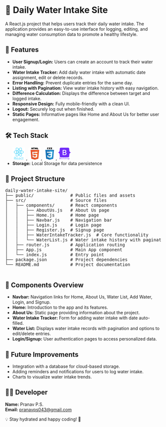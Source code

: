 <!DOCTYPE html>
<html lang="en">
<head>
  <meta charset="UTF-8">
  <meta name="viewport" content="width=device-width, initial-scale=1.0">

</head>
<body>

  <h1>🌊 Daily Water Intake Site</h1>
  <p>A React.js project that helps users track their daily water intake. The application provides an easy-to-use interface for logging, editing, and managing water consumption data to promote a healthy lifestyle.</p>

  <h2>🚀 Features</h2>
  <ul>
    <li><strong>User Signup/Login:</strong> Users can create an account to track their water intake.</li>
    <li><strong>Water Intake Tracker:</strong> Add daily water intake with automatic date assignment, edit or delete records.</li>
    <li><strong>Error Handling:</strong> Prevent duplicate entries for the same day.</li>
    <li><strong>Listing with Pagination:</strong> View water intake history with easy navigation.</li>
    <li><strong>Difference Calculation:</strong> Displays the difference between target and logged intake.</li>
    <li><strong>Responsive Design:</strong> Fully mobile-friendly with a clean UI.</li>
    <li><strong>Logout:</strong> Securely log out when finished.</li>
    <li><strong>Static Pages:</strong> Informative pages like Home and About Us for better user engagement.</li>
  </ul>

  <h2>🛠️ Tech Stack</h2>
  <ul>
     <img src="https://raw.githubusercontent.com/devicons/devicon/master/icons/react/react-original-wordmark.svg" alt="react" width="40" height="40"/> , <img src="https://raw.githubusercontent.com/devicons/devicon/master/icons/html5/html5-original-wordmark.svg" alt="html5" width="40" height="40"/>, <img src="https://raw.githubusercontent.com/devicons/devicon/master/icons/css3/css3-original-wordmark.svg" alt="css3" width="40" height="40"/>, <img src="https://raw.githubusercontent.com/devicons/devicon/master/icons/bootstrap/bootstrap-plain-wordmark.svg" alt="bootstrap" width="40" height="40"/></li>
    <li><strong>Storage:</strong> Local Storage for data persistence</li>
  </ul>

  <h2>📂 Project Structure</h2>
  <pre>
daily-water-intake-site/
├── public/              # Public files and assets
├── src/                 # Source files
│   ├── components/      # React components
│   │   ├── AboutUs.js   # About Us page
│   │   ├── Home.js      # Home page
│   │   ├── Navbar.js    # Navigation bar
│   │   ├── Login.js     # Login page
│   │   ├── Register.js  # Signup page
│   │   ├── WaterIntakeTracker.js  # Core functionality
│   │   └── WaterList.js # Water intake history with pagination
│   ├── router.js        # Application routing
│   ├── App.js           # Main App component
│   └── index.js         # Entry point
├── package.json         # Project dependencies
└── README.md            # Project documentation
  </pre>

  
  <h2>🎨 Components Overview</h2>
  <ul>
    <li><strong>Navbar:</strong> Navigation links for Home, About Us, Water List, Add Water, Login, and Signup.</li>
    <li><strong>Home:</strong> Introduction to the app and its features.</li>
    <li><strong>About Us:</strong> Static page providing information about the project.</li>
    <li><strong>Water Intake Tracker:</strong> Form for adding water intake with date auto-filled.</li>
    <li><strong>Water List:</strong> Displays water intake records with pagination and options to edit/delete entries.</li>
    <li><strong>Login/Signup:</strong> User authentication pages to access personalized data.</li>
  </ul>

  <h2>🚧 Future Improvements</h2>
  <ul>
    <li>Integration with a database for cloud-based storage.</li>
    <li>Adding reminders and notifications for users to log water intake.</li>
    <li>Charts to visualize water intake trends.</li>
  </ul>

  <h2>👨‍💻 Developer</h2>
  <p><strong>Name:</strong> Pranav P.S.<br>
  <strong>Email:</strong> <a href="mailto:pranavps043@gmail.com">pranavps043@gmail.com</a><br>


  <p>💡 Stay hydrated and happy coding! 🌊</p>

</body>
</html>
